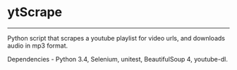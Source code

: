 <h1> ytScrape </h1>
<hr>
<p>Python script that scrapes a youtube playlist for video urls, and downloads audio in mp3 format. </p> 

<p>Dependencies - Python 3.4, Selenium, unitest, BeautifulSoup 4, youtube-dl. </p>
